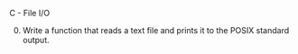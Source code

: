 C - File I/O

0. Write a function that reads a text file and prints it to the POSIX standard output.

